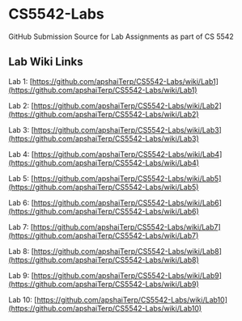 # CS5542-Labs

GitHub Submission Source for Lab Assignments as part of CS 5542

## Lab Wiki Links

Lab 1: [https://github.com/apshaiTerp/CS5542-Labs/wiki/Lab1](https://github.com/apshaiTerp/CS5542-Labs/wiki/Lab1)

Lab 2: [https://github.com/apshaiTerp/CS5542-Labs/wiki/Lab2](https://github.com/apshaiTerp/CS5542-Labs/wiki/Lab2)

Lab 3: [https://github.com/apshaiTerp/CS5542-Labs/wiki/Lab3](https://github.com/apshaiTerp/CS5542-Labs/wiki/Lab3)

Lab 4: [https://github.com/apshaiTerp/CS5542-Labs/wiki/Lab4](https://github.com/apshaiTerp/CS5542-Labs/wiki/Lab4)

Lab 5: [https://github.com/apshaiTerp/CS5542-Labs/wiki/Lab5](https://github.com/apshaiTerp/CS5542-Labs/wiki/Lab5)

Lab 6: [https://github.com/apshaiTerp/CS5542-Labs/wiki/Lab6](https://github.com/apshaiTerp/CS5542-Labs/wiki/Lab6)

Lab 7: [https://github.com/apshaiTerp/CS5542-Labs/wiki/Lab7](https://github.com/apshaiTerp/CS5542-Labs/wiki/Lab7)

Lab 8: [https://github.com/apshaiTerp/CS5542-Labs/wiki/Lab8](https://github.com/apshaiTerp/CS5542-Labs/wiki/Lab8)

Lab 9: [https://github.com/apshaiTerp/CS5542-Labs/wiki/Lab9](https://github.com/apshaiTerp/CS5542-Labs/wiki/Lab9)

Lab 10: [https://github.com/apshaiTerp/CS5542-Labs/wiki/Lab10](https://github.com/apshaiTerp/CS5542-Labs/wiki/Lab10)
